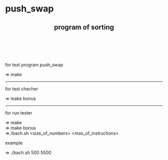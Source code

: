 # push_swap 

<h2 align="center" > program of sorting </h2>

<br>
<br><br><br>

for test program push_swap 

=> make 
<hr>

for test checher

=> make bonus
<hr>
for run tester

=> make
<br>
=> make bonus
<br>
=>./bach.sh <size_of_numbers> <max_of_instructions>

example 

=> ./bach.sh  500  5500


